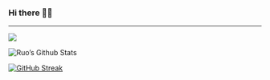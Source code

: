 ### Hi there 👋🏻
---------------------------
![](https://komarev.com/ghpvc/?username=ruo2019&color=9d33e8)

![Ruo’s Github Stats](https://github-readme-stats.vercel.app/api?username=ruo2019&show_icons=true&icon_color=0c8204&count_private=true&border_radius=50&bg_color=45,34b1eb,9d00ff,9d00ff&text_color=fff&title_color=fff) 


[![GitHub Streak](https://github-readme-streak-stats.herokuapp.com/?user=ruo2019&theme=vue&border_radius=50&title_color=0000ff)](https://git.io/streak-stats)
